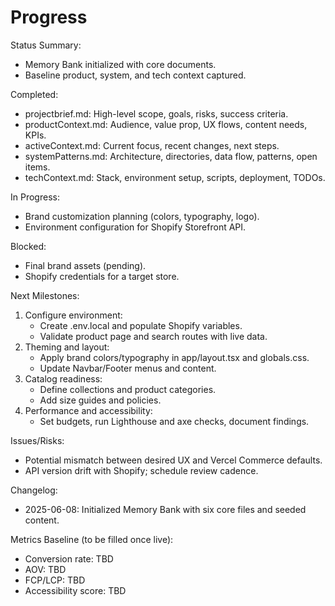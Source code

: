 # Progress

Status Summary:
- Memory Bank initialized with core documents.
- Baseline product, system, and tech context captured.

Completed:
- projectbrief.md: High-level scope, goals, risks, success criteria.
- productContext.md: Audience, value prop, UX flows, content needs, KPIs.
- activeContext.md: Current focus, recent changes, next steps.
- systemPatterns.md: Architecture, directories, data flow, patterns, open items.
- techContext.md: Stack, environment setup, scripts, deployment, TODOs.

In Progress:
- Brand customization planning (colors, typography, logo).
- Environment configuration for Shopify Storefront API.

Blocked:
- Final brand assets (pending).
- Shopify credentials for a target store.

Next Milestones:
1) Configure environment:
   - Create .env.local and populate Shopify variables.
   - Validate product page and search routes with live data.
2) Theming and layout:
   - Apply brand colors/typography in app/layout.tsx and globals.css.
   - Update Navbar/Footer menus and content.
3) Catalog readiness:
   - Define collections and product categories.
   - Add size guides and policies.
4) Performance and accessibility:
   - Set budgets, run Lighthouse and axe checks, document findings.

Issues/Risks:
- Potential mismatch between desired UX and Vercel Commerce defaults.
- API version drift with Shopify; schedule review cadence.

Changelog:
- 2025-06-08: Initialized Memory Bank with six core files and seeded content.

Metrics Baseline (to be filled once live):
- Conversion rate: TBD
- AOV: TBD
- FCP/LCP: TBD
- Accessibility score: TBD
